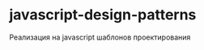 javascript-design-patterns
==========================

Реализация на javascript шаблонов проектирования
